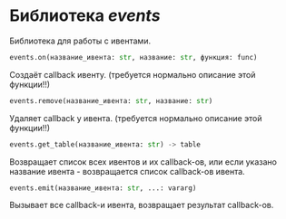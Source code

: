 # Библиотека *events*

Библиотека для работы с ивентами.

```python
events.on(название_ивента: str, название: str, функция: func)
```

Создаёт callback ивенту. (требуется нормально описание этой функции!!)

```python
events.remove(название_ивента: str, название: str)
```

Удаляет callback у ивента. (требуется нормально описание этой функции!!)

```python
events.get_table(название_ивента: str) -> table
```

Возвращает список всех ивентов и их callback-ов, или если указано название ивента - возвращается список callback-ов ивента. 

```python
events.emit(название_ивента: str, ...: vararg)
```

Вызывает все callback-и ивента, возвращает результат callback-ов.